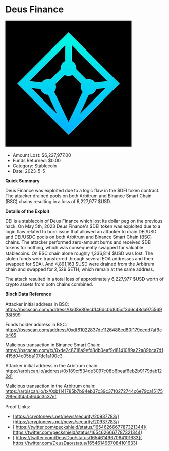 # Deus Finance
![Deus Finance](/rektimages/Deus-Finance.png)
- Amount Lost: $6,227,977.00
- Funds Returned: $0.00
- Category: Stablecoin
- Date: 2023-5-5

**Quick Summary**

Deus Finance was exploited due to a logic flaw in the $DEI token contract. The attacker drained pools on both Arbitrum and Binance Smart Chain (BSC) chains resulting in a loss of 6,227,977 $USD.

  


 **Details of the Exploit**

DEI is a stablecoin of Deus Finance which lost its dollar peg on the previous hack. On May 5th, 2023 Deus Finance's $DEI token was exploited due to a logic flaw related to burn issue that allowed an attacker to drain DEI/USD and DEI/USDC pools on both Arbitrum and Binance Smart Chain (BSC) chains. The attacker performed zero-amount burns and received $DEI tokens for nothing, which was consequently swapped for valuable stablecoins. On BSC chain alone roughly 1,336,814 $USD was lost. The stolen funds were transferred through several EOA addresses and then swapped for $DAI. And 4,891,163 $USD were drained from the Arbitrum chain and swapped for 2,529 $ETH, which remain at the same address.

The attack resulted in a total loss of approximately 6,227,977 $USD worth of crypto assets from both chains combined.

  


 **Block Data Reference**

Attacker initial address in BSC: https://bscscan.com/address/0x08e80ecb146dc0b835cf3d6c48da97556998f599

  


Funds holder address in BSC: https://bscscan.com/address/0xdf61022837de1126488ed80f179eedd7af9cb465

  


Malicious transaction in Binance Smart Chain: https://bscscan.com/tx/0xde2c8718a9efd8db0eaf9d8141089a22a89bca7d1415d04c05ba107dc1a190c3

  


Attacker initial address in the Arbitrum chain: https://arbiscan.io/address/0x189cf534de3097c08b6beaf6eb2b9179dab122d1

  


Malicious transaction in the Arbitrum chain: https://arbiscan.io/tx/0xb1141785b7b94eb37c39c37f0272744c6e79ca1517529fec3f4af59d4c3c37ef


Proof Links:
- [https://cryptonews.net/news/security/20937783/](https://cryptonews.net/news/security/20937783/)
- [ https://twitter.com/peckshield/status/1654626667787321344]( https://twitter.com/peckshield/status/1654626667787321344)
- [ https://twitter.com/DeusDao/status/1654614967084101633]( https://twitter.com/DeusDao/status/1654614967084101633)


